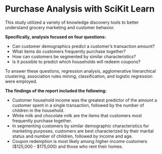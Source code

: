 # Purchase Analysis with SciKit Learn

This study utilized a variety of knowledge discovery tools to better understand grocery marketing and customer behavior.

**Specifically, analysis focused on four questions:**
* Can customer demographics predict a customer’s transaction amount?
* What items do customers frequently purchase together?
* How can customers be segmented by similar characteristics?
* Is it possible to predict which households will redeem coupons?

To answer these questions, regression analysis, agglomerative hierarchical clustering, association rules mining, classification, and logistic regression were employed. 

**The findings of the report included the following:**
* Customer household income was the greatest predictor of the amount a customer spent in a single transaction, followed by the number of children in the household.
* White milk and chocolate milk are the items that customers most frequently purchase together.
* In segmenting customers by similar demographic characteristics for marketing purposes, customers are best characterized by their marital status and number of children, followed by income and age.
* Coupon redemption is most likely among higher-income customers ($125,000 - $175,000) and those who rent their homes.
